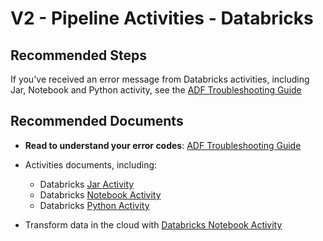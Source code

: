 <properties
  pagetitle="V2 - Pipeline Activities - Databricks&#xD;"
  service=""
  resource=""
  ms.author="chez,haoc"
  selfhelptype="Generic"
  supporttopicids="32629480"
  resourcetags=""
  productpesids="15613"
  cloudenvironments="public,fairfax,usnat,ussec"
  articleid="3d7b6288-51d3-4d2d-b4f7-0822b21160f5"
  ownershipid="AzureData_DataFactory" />
# V2 - Pipeline Activities - Databricks

## **Recommended Steps**

If you've received an error message from Databricks activities, including Jar, Notebook and Python activity, see the [ADF Troubleshooting Guide](https://docs.microsoft.com/azure/data-factory/data-factory-troubleshoot-guide#azure-databricks)

## **Recommended Documents**

* **Read to understand your error codes**: [ADF Troubleshooting Guide](https://docs.microsoft.com/azure/data-factory/data-factory-troubleshoot-guide#azure-databricks) <br>

* Activities documents, including: <br>
  * Databricks [Jar Activity](https://docs.microsoft.com/azure/data-factory/transform-data-databricks-jar) <br>
  * Databricks [Notebook Activity](https://docs.microsoft.com/azure/data-factory/transform-data-databricks-notebook) <br>
  * Databricks [Python Activity](https://docs.microsoft.com/azure/data-factory/transform-data-databricks-python)

* Transform data in the cloud with [Databricks Notebook Activity](https://docs.microsoft.com/azure/data-factory/transform-data-using-databricks-notebook)
